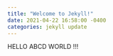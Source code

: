 ```yaml
---
title: "Welcome to Jekyll!"
date: 2021-04-22 16:58:00 -0400
categories: jekyll update
---
```


HELLO ABCD WORLD !!!
